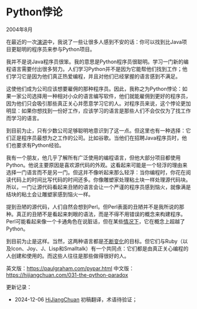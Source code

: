 



# Python悖论

2004年8月

在最近的一次[演讲](https://hijiangchuan.com/paulgraham/030-Great-Hackers)中，我说了一些让很多人感到不安的话：你可以找到比Java项目更聪明的程序员来参与Python项目。

我并不是说Java程序员很笨。我的意思是Python程序员很聪明。学习一门新的编程语言需要付出很多努力。人们学习Python并不是因为它能帮他们找到工作；他们学习它是因为他们真正热爱编程，并且对他们已经掌握的语言感到不满足。

这使他们成为公司应该想要雇佣的那种程序员。因此，我称之为Python悖论：如果一家公司选择用一种相对小众的语言编写软件，他们就能雇佣到更好的程序员，因为他们只会吸引那些真正关心并愿意学习它的人。对程序员来说，这个悖论更加明显：如果你想找到一份好工作，应该学习的语言是那些人们不会仅仅为了找工作而学习的语言。

到目前为止，只有少数公司足够聪明地意识到了这一点。但这里也有一种选择：它们正是程序员最想为之工作的公司。比如谷歌。当他们在招聘Java程序员时，他们也要求有Python经验。

我有一个朋友，他几乎了解所有广泛使用的编程语言，但他大部分项目都使用Python。他说主要原因是喜欢源代码的外观。这看起来可能是一个轻浮的理由来选择一门语言而不是另一门。但这并不像听起来那么轻浮：当你编程时，你花在阅读代码上的时间比写代码的时间还多。你像雕塑家处理粘土块一样处理源代码块。所以，一门让源代码看起来丑陋的语言会让一个严谨的程序员感到恼火，就像满是结块的粘土会让雕塑家感到恼火一样。

提到丑陋的源代码，人们自然会想到Perl。但Perl表面的丑陋并不是我所说的那种。真正的丑陋不是看起来刺眼的语法，而是不得不用错误的概念来构建程序。Perl可能看起来像一个卡通角色在说脏话，但在某些[情况下](https://hijiangchuan.com/paulgraham/017-Revenge-of-the-Nerds)，它在概念上超越了Python。

到目前为止是这样。当然，这两种语言都是[不断变化](https://hijiangchuan.com/paulgraham/022-The-Hundred-Year-Language)的目标。但它们与Ruby（以及Icon、Joy、J、Lisp和Smalltalk）有一个共同点：它们都是由真正关心编程的人创建和使用的。而这些人往往是那些做得很好的人。

英文版：https://paulgraham.com/pypar.html
中文版：https://hijiangchuan.com/031-the-python-paradox

更新记录：
- 2024-12-06 [HiJiangChuan](https://hijiangchuan.com) 初稿翻译，术语待验证；
